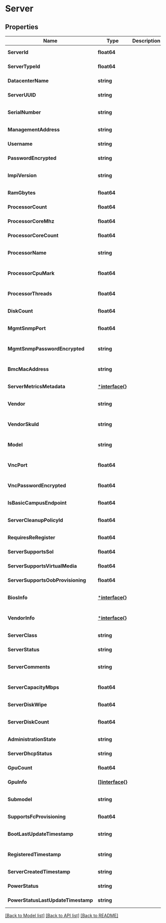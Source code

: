 # Server

## Properties
Name | Type | Description | Notes
------------ | ------------- | ------------- | -------------
**ServerId** | **float64** |  | [default to null]
**ServerTypeId** | **float64** |  | [default to null]
**DatacenterName** | **string** |  | [default to null]
**ServerUUID** | **string** |  | [default to null]
**SerialNumber** | **string** |  | [optional] [default to null]
**ManagementAddress** | **string** |  | [default to null]
**Username** | **string** |  | [default to null]
**PasswordEncrypted** | **string** |  | [default to null]
**ImpiVersion** | **string** |  | [optional] [default to null]
**RamGbytes** | **float64** |  | [default to null]
**ProcessorCount** | **float64** |  | [default to null]
**ProcessorCoreMhz** | **float64** |  | [default to null]
**ProcessorCoreCount** | **float64** |  | [default to null]
**ProcessorName** | **string** |  | [optional] [default to null]
**ProcessorCpuMark** | **float64** |  | [optional] [default to null]
**ProcessorThreads** | **float64** |  | [optional] [default to null]
**DiskCount** | **float64** |  | [default to null]
**MgmtSnmpPort** | **float64** |  | [optional] [default to null]
**MgmtSnmpPasswordEncrypted** | **string** |  | [optional] [default to null]
**BmcMacAddress** | **string** |  | [optional] [default to null]
**ServerMetricsMetadata** | [***interface{}**](interface{}.md) |  | [default to null]
**Vendor** | **string** |  | [optional] [default to null]
**VendorSkuId** | **string** |  | [optional] [default to null]
**Model** | **string** |  | [optional] [default to null]
**VncPort** | **float64** |  | [optional] [default to null]
**VncPasswordEncrypted** | **float64** |  | [optional] [default to null]
**IsBasicCampusEndpoint** | **float64** |  | [default to null]
**ServerCleanupPolicyId** | **float64** |  | [optional] [default to null]
**RequiresReRegister** | **float64** |  | [default to null]
**ServerSupportsSol** | **float64** |  | [default to null]
**ServerSupportsVirtualMedia** | **float64** |  | [default to null]
**ServerSupportsOobProvisioning** | **float64** |  | [default to null]
**BiosInfo** | [***interface{}**](interface{}.md) |  | [optional] [default to null]
**VendorInfo** | [***interface{}**](interface{}.md) |  | [optional] [default to null]
**ServerClass** | **string** |  | [default to null]
**ServerStatus** | **string** |  | [default to null]
**ServerComments** | **string** |  | [optional] [default to null]
**ServerCapacityMbps** | **float64** |  | [optional] [default to null]
**ServerDiskWipe** | **float64** |  | [default to null]
**ServerDiskCount** | **float64** |  | [optional] [default to null]
**AdministrationState** | **string** |  | [default to null]
**ServerDhcpStatus** | **string** |  | [default to null]
**GpuCount** | **float64** |  | [default to null]
**GpuInfo** | [**[]interface{}**](interface{}.md) |  | [default to null]
**Submodel** | **string** |  | [optional] [default to null]
**SupportsFcProvisioning** | **float64** |  | [default to null]
**BootLastUpdateTimestamp** | **string** |  | [optional] [default to null]
**RegisteredTimestamp** | **string** |  | [optional] [default to null]
**ServerCreatedTimestamp** | **string** |  | [default to null]
**PowerStatus** | **string** |  | [default to null]
**PowerStatusLastUpdateTimestamp** | **string** |  | [default to null]

[[Back to Model list]](../README.md#documentation-for-models) [[Back to API list]](../README.md#documentation-for-api-endpoints) [[Back to README]](../README.md)

